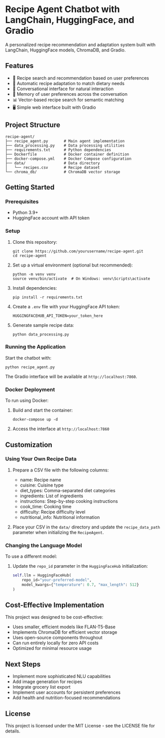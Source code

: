 # Recipe Agent Chatbot with LangChain, HuggingFace, and Gradio

A personalized recipe recommendation and adaptation system built with LangChain, HuggingFace models, ChromaDB, and Gradio.

## Features

- 🍲 Recipe search and recommendation based on user preferences
- 🔄 Automatic recipe adaptation to match dietary needs
- 💬 Conversational interface for natural interaction
- 🧠 Memory of user preferences across the conversation
- 📊 Vector-based recipe search for semantic matching
- 🖥️ Simple web interface built with Gradio

## Project Structure

```
recipe-agent/
├── recipe_agent.py       # Main agent implementation
├── data_processing.py    # Data processing utilities
├── requirements.txt      # Python dependencies
├── Dockerfile            # Docker container definition
├── docker-compose.yml    # Docker Compose configuration
├── data/                 # Data directory
│   └── recipes.csv       # Recipe dataset
└── chroma_db/            # ChromaDB vector storage
```

## Getting Started

### Prerequisites

- Python 3.9+
- HuggingFace account with API token

### Setup

1. Clone this repository:
   ```
   git clone https://github.com/yourusername/recipe-agent.git
   cd recipe-agent
   ```

2. Set up a virtual environment (optional but recommended):
   ```
   python -m venv venv
   source venv/bin/activate  # On Windows: venv\Scripts\activate
   ```

3. Install dependencies:
   ```
   pip install -r requirements.txt
   ```

4. Create a `.env` file with your HuggingFace API token:
   ```
   HUGGINGFACEHUB_API_TOKEN=your_token_here
   ```

5. Generate sample recipe data:
   ```
   python data_processing.py
   ```

### Running the Application

Start the chatbot with:

```
python recipe_agent.py
```

The Gradio interface will be available at `http://localhost:7860`.

### Docker Deployment

To run using Docker:

1. Build and start the container:
   ```
   docker-compose up -d
   ```

2. Access the interface at `http://localhost:7860`

## Customization

### Using Your Own Recipe Data

1. Prepare a CSV file with the following columns:
   - name: Recipe name
   - cuisine: Cuisine type
   - diet_types: Comma-separated diet categories
   - ingredients: List of ingredients
   - instructions: Step-by-step cooking instructions
   - cook_time: Cooking time
   - difficulty: Recipe difficulty level
   - nutritional_info: Nutritional information

2. Place your CSV in the `data/` directory and update the `recipe_data_path` parameter when initializing the `RecipeAgent`.

### Changing the Language Model

To use a different model:

1. Update the `repo_id` parameter in the `HuggingFaceHub` initialization:
   ```python
   self.llm = HuggingFaceHub(
       repo_id="your-preferred-model",
       model_kwargs={"temperature": 0.7, "max_length": 512}
   )
   ```

## Cost-Effective Implementation

This project was designed to be cost-effective:

- Uses smaller, efficient models like FLAN-T5-Base
- Implements ChromaDB for efficient vector storage
- Uses open-source components throughout
- Can run entirely locally for zero API costs
- Optimized for minimal resource usage

## Next Steps

- Implement more sophisticated NLU capabilities
- Add image generation for recipes
- Integrate grocery list export
- Implement user accounts for persistent preferences
- Add health and nutrition-focused recommendations

## License

This project is licensed under the MIT License - see the LICENSE file for details.
